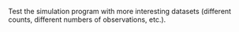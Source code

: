Test the simulation program with more interesting datasets
(different counts, different numbers of observations, etc.).
